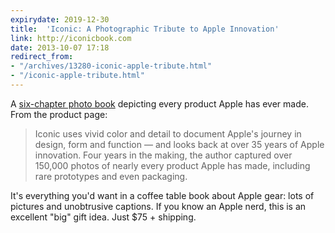 ```yaml
---
expirydate: 2019-12-30
title:  'Iconic: A Photographic Tribute to Apple Innovation'
link: http://iconicbook.com
date: 2013-10-07 17:18
redirect_from:
- "/archives/13280-iconic-apple-tribute.html"
- "/iconic-apple-tribute.html"
---
```



A [six-chapter photo book](http://iconicbook.com) depicting every product Apple has ever made. From the product page:

> Iconic uses vivid color and detail to document Apple's journey in design, form and function &mdash; and looks back at over 35 years of Apple innovation. Four years in the making, the author captured over 150,000 photos of nearly every product Apple has made, including rare prototypes and even packaging.

It's everything you'd want in a coffee table book about Apple gear: lots of pictures and unobtrusive captions. If you know an Apple nerd, this is an excellent "big" gift idea. Just $75 + shipping.

